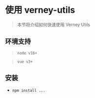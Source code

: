 
# 使用 verney-utils

> 本节将介绍如何快速使用 Verney Utils


## 环境支持

> `node v16+`

> `vue v3+`

## 安装


- `npm install ...`